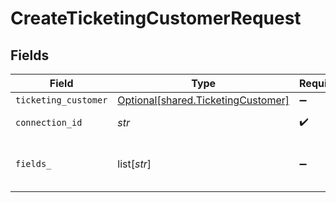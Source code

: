 # CreateTicketingCustomerRequest


## Fields

| Field                                                                          | Type                                                                           | Required                                                                       | Description                                                                    |
| ------------------------------------------------------------------------------ | ------------------------------------------------------------------------------ | ------------------------------------------------------------------------------ | ------------------------------------------------------------------------------ |
| `ticketing_customer`                                                           | [Optional[shared.TicketingCustomer]](../../models/shared/ticketingcustomer.md) | :heavy_minus_sign:                                                             | N/A                                                                            |
| `connection_id`                                                                | *str*                                                                          | :heavy_check_mark:                                                             | ID of the connection                                                           |
| `fields_`                                                                      | list[*str*]                                                                    | :heavy_minus_sign:                                                             | Comma-delimited fields to return                                               |